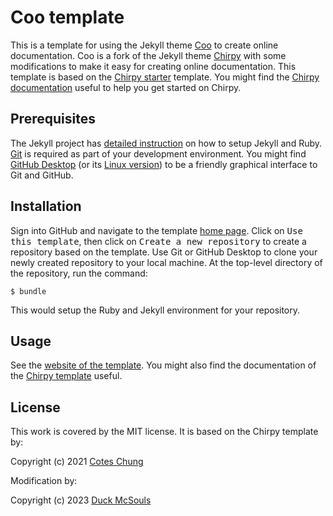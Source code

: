 # Coo template

This is a template for using the Jekyll theme [Coo][coo] to create online
documentation.  Coo is a fork of the Jekyll theme [Chirpy][chirpy] with some
modifications to make it easy for creating online documentation.  This template
is based on the [Chirpy starter][chirpyStarter] template.  You might find the
[Chirpy documentation][chirpyDoc] useful to help you get started on Chirpy.

## Prerequisites

The Jekyll project has [detailed instruction][jekyllInstall] on how to setup
Jekyll and Ruby.  [Git][git] is required as part of your development
environment.  You might find [GitHub Desktop][githubDesktop] (or its
[Linux version][githubDesktopLinux]) to be a friendly graphical interface to Git
and GitHub.

## Installation

Sign into GitHub and navigate to the template [home page][tekyll].  Click on
<kbd>Use this template</kbd>, then click on <kbd>Create a new repository</kbd>
to create a repository based on the template.  Use Git or GitHub Desktop to
clone your newly created repository to your local machine.  At the top-level
directory of the repository, run the command:

```console
$ bundle
```

This would setup the Ruby and Jekyll environment for your repository.

## Usage

See the [website of the template][tekyllSite].  You might also find the
documentation of the [Chirpy template][chirpyDoc] useful.

## License

This work is covered by the MIT license.  It is based on the Chirpy template by:

Copyright (c) 2021 [Cotes Chung][CotesChung]

Modification by:

Copyright (c) 2023 [Duck McSouls][quack]

[chirpy]: https://github.com/cotes2020/jekyll-theme-chirpy
[chirpyDoc]: https://chirpy.cotes.page
[chirpyStarter]: https://github.com/cotes2020/chirpy-starter
[coo]: https://github.com/quacksouls/jekyll-theme-coo
[CotesChung]: https://github.com/cotes2020
[git]: https://git-scm.com
[githubDesktop]: https://desktop.github.com
[githubDesktopLinux]: https://github.com/shiftkey/desktop
[jekyllInstall]: https://jekyllrb.com/docs/installation/
[quack]: https://github.com/quacksouls
[tekyll]: https://github.com/quacksouls/tekyll
[tekyllSite]: https://quacksouls.github.io/tekyll/
